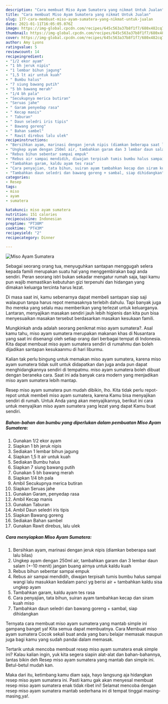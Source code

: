 ```yaml
---
description: "Cara membuat Miso Ayam Sumatera yang nikmat Untuk Jualan"
title: "Cara membuat Miso Ayam Sumatera yang nikmat Untuk Jualan"
slug: 177-cara-membuat-miso-ayam-sumatera-yang-nikmat-untuk-jualan
date: 2021-01-11T16:05:05.076Z
image: https://img-global.cpcdn.com/recipes/645c563a37b8f1f7/680x482cq70/miso-ayam-sumatera-foto-resep-utama.jpg
thumbnail: https://img-global.cpcdn.com/recipes/645c563a37b8f1f7/680x482cq70/miso-ayam-sumatera-foto-resep-utama.jpg
cover: https://img-global.cpcdn.com/recipes/645c563a37b8f1f7/680x482cq70/miso-ayam-sumatera-foto-resep-utama.jpg
author: Amy Lyons
ratingvalue: 5
reviewcount: 14
recipeingredient:
- "1/2 ekor ayam"
- "1 bh jeruk nipis"
- "1 lembar bihun jagung"
- "1,5 lt air untuk kuah"
- " Bumbu halus"
- "7 siung bawang putih"
- "5 bh bawang merah"
- "1/4 bh pala"
- "Secukupnya merica butiran"
- "Seruas jahe"
- " Garam penyedap rasa"
- " Kecap manis"
- " Taburan"
- " Daun seledri iris tipis"
- " Bawang goreng"
- " Bahan sambel"
- " Rawit direbus lalu ulek"
recipeinstructions:
- "Bersihkan ayam, marinasi dengan jeruk nipis (diamkan beberapa saat lalu bilas)"
- "Ungkep ayam dengan 250ml air, tambahkan garam dan 3 lembar daun salam (+-10 menit) jangan buang airnya untuk kaldu kuah"
- "Rebus bihun sebentar sampai empuk"
- "Rebus air sampai mendidih, diwajan terpisah tumis bumbu halus sampai wangi lalu masukkan kedalam panci yg berisi air + tambahkan kaldu sisa ungkep ayam"
- "Tambahkan garam, kaldu ayam tes rasa"
- "Cara penyajian, tata bihun, suiran ayam tambahkan kecap dan siram kuah miso"
- "Tambahkan daun seledri dan bawang goreng + sambal, siap dihidangkan"
categories:
- Resep
tags:
- miso
- ayam
- sumatera

katakunci: miso ayam sumatera 
nutrition: 151 calories
recipecuisine: Indonesian
preptime: "PT30M"
cooktime: "PT43M"
recipeyield: "2"
recipecategory: Dinner

---
```



![Miso Ayam Sumatera](https://img-global.cpcdn.com/recipes/645c563a37b8f1f7/680x482cq70/miso-ayam-sumatera-foto-resep-utama.jpg)

Sebagai seorang orang tua, menyuguhkan santapan menggugah selera kepada famili merupakan suatu hal yang menggembirakan bagi anda sendiri. Peran seorang istri bukan sekadar mengatur rumah saja, tapi kamu pun wajib memastikan kebutuhan gizi terpenuhi dan hidangan yang dimakan keluarga tercinta harus lezat.

Di masa  saat ini, kamu sebenarnya dapat membeli santapan siap saji walaupun tanpa harus repot memasaknya terlebih dahulu. Tapi banyak juga lho mereka yang selalu mau memberikan yang terlezat untuk keluarganya. Lantaran, menyajikan masakan sendiri jauh lebih higienis dan kita pun bisa menyesuaikan masakan tersebut berdasarkan masakan kesukaan famili. 



Mungkinkah anda adalah seorang penikmat miso ayam sumatera?. Asal kamu tahu, miso ayam sumatera merupakan makanan khas di Nusantara yang saat ini disenangi oleh setiap orang dari berbagai tempat di Indonesia. Kita dapat membuat miso ayam sumatera sendiri di rumahmu dan boleh dijadikan santapan kesukaanmu di hari liburmu.

Kalian tak perlu bingung untuk memakan miso ayam sumatera, karena miso ayam sumatera tidak sulit untuk didapatkan dan juga anda pun dapat menghidangkannya sendiri di tempatmu. miso ayam sumatera boleh dibuat dengan beraneka cara. Saat ini ada banyak cara modern yang menjadikan miso ayam sumatera lebih mantap.

Resep miso ayam sumatera pun mudah dibikin, lho. Kita tidak perlu repot-repot untuk membeli miso ayam sumatera, karena Kamu bisa menyajikan sendiri di rumah. Untuk Anda yang akan menyajikannya, berikut ini cara untuk menyajikan miso ayam sumatera yang lezat yang dapat Kamu buat sendiri.

<!--inarticleads1-->

##### Bahan-bahan dan bumbu yang diperlukan dalam pembuatan Miso Ayam Sumatera:

1. Gunakan 1/2 ekor ayam
1. Siapkan 1 bh jeruk nipis
1. Sediakan 1 lembar bihun jagung
1. Siapkan 1,5 lt air untuk kuah
1. Sediakan  Bumbu halus
1. Siapkan 7 siung bawang putih
1. Gunakan 5 bh bawang merah
1. Siapkan 1/4 bh pala
1. Ambil Secukupnya merica butiran
1. Siapkan Seruas jahe
1. Gunakan  Garam, penyedap rasa
1. Ambil  Kecap manis
1. Gunakan  Taburan
1. Ambil  Daun seledri iris tipis
1. Siapkan  Bawang goreng
1. Sediakan  Bahan sambel
1. Gunakan  Rawit direbus, lalu ulek




<!--inarticleads2-->

##### Cara menyiapkan Miso Ayam Sumatera:

1. Bersihkan ayam, marinasi dengan jeruk nipis (diamkan beberapa saat lalu bilas)
1. Ungkep ayam dengan 250ml air, tambahkan garam dan 3 lembar daun salam (+-10 menit) jangan buang airnya untuk kaldu kuah
1. Rebus bihun sebentar sampai empuk
1. Rebus air sampai mendidih, diwajan terpisah tumis bumbu halus sampai wangi lalu masukkan kedalam panci yg berisi air + tambahkan kaldu sisa ungkep ayam
1. Tambahkan garam, kaldu ayam tes rasa
1. Cara penyajian, tata bihun, suiran ayam tambahkan kecap dan siram kuah miso
1. Tambahkan daun seledri dan bawang goreng + sambal, siap dihidangkan




Ternyata cara membuat miso ayam sumatera yang mantab simple ini gampang banget ya! Kita semua dapat membuatnya. Cara Membuat miso ayam sumatera Cocok sekali buat anda yang baru belajar memasak maupun juga bagi kamu yang sudah pandai dalam memasak.

Tertarik untuk mencoba membuat resep miso ayam sumatera enak simple ini? Kalau kalian ingin, yuk kita segera siapin alat-alat dan bahan-bahannya, lantas bikin deh Resep miso ayam sumatera yang mantab dan simple ini. Betul-betul mudah kan. 

Maka dari itu, ketimbang kamu diam saja, hayo langsung aja hidangkan resep miso ayam sumatera ini. Pasti kamu gak akan menyesal membuat resep miso ayam sumatera enak tidak ribet ini! Selamat mencoba dengan resep miso ayam sumatera mantab sederhana ini di tempat tinggal masing-masing,ya!.

